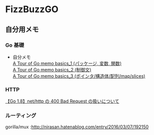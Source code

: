 # FizzBuzzGO
## 自分用メモ
### Go 基礎
- 自分メモ<br>
[A Tour of Go memo basics_1 (パッケージ, 変数, 関数)](https://qiita.com/A_zara/private/a0874f99573b11538baf)<br>
[A Tour of Go memo basics_2 (制御文)](https://qiita.com/A_zara/private/8426b9469c336507ad3f)<br>
[A Tour of Go memo basics_3 (ポインタ/構造体/配列/map/slices)](https://qiita.com/A_zara/private/9990f1faa4e38d0dd880)<br>
### HTTP
[【Go 1.8】net/http の 400 Bad Request の扱いについて](https://fisproject.jp/2017/03/bad-request-logging-in-go/)
### ルーティング
gorilla/mux :http://nirasan.hatenablog.com/entry/2016/03/07/192150
